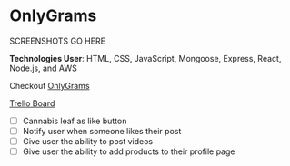 # OnlyGrams

SCREENSHOTS GO HERE 

**Technologies User**: HTML, CSS, JavaScript, Mongoose, Express, React, Node.js, and AWS

Checkout [OnlyGrams](google.com)

[Trello Board](https://trello.com/b/UHFOQtGC/only-grams)

- [ ] Cannabis leaf as like button
- [ ] Notify user when someone likes their post
- [ ] Give user the ability to post videos
- [ ] Give user the ability to add products to their profile page  
